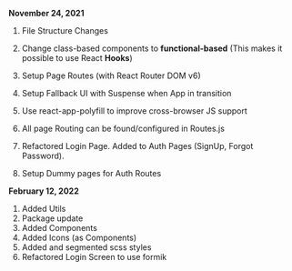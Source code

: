 **November 24, 2021**

1. File Structure Changes
2. Change class-based components to **functional-based** (This makes it possible to use React **Hooks**)
3. Setup Page Routes (with React Router DOM v6)
4. Setup Fallback UI with Suspense when App in transition

5. Use react-app-polyfill to improve cross-browser JS support
6. All page Routing can be found/configured in Routes.js
7. Refactored Login Page. Added to Auth Pages (SignUp, Forgot Password).
8. Setup Dummy pages for Auth Routes

**February 12, 2022**

1. Added Utils
2. Package update
3. Added Components
4. Added Icons (as Components)
5. Added and segmented scss styles
6. Refactored Login Screen to use formik
